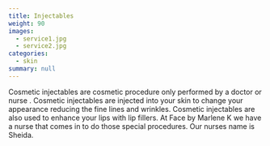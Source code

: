 ```yaml
---
title: Injectables
weight: 90
images:
  - service1.jpg
  - service2.jpg
categories:
  - skin
summary: null
---
```

Cosmetic injectables are cosmetic procedure only performed by a doctor or nurse . Cosmetic injectables are injected into your skin to change your appearance reducing the fine lines and  wrinkles. Cosmetic injectables are also used to enhance your lips with lip fillers.  At Face by Marlene K  we have a nurse that comes  in to do those special procedures. Our nurses name is Sheida.
